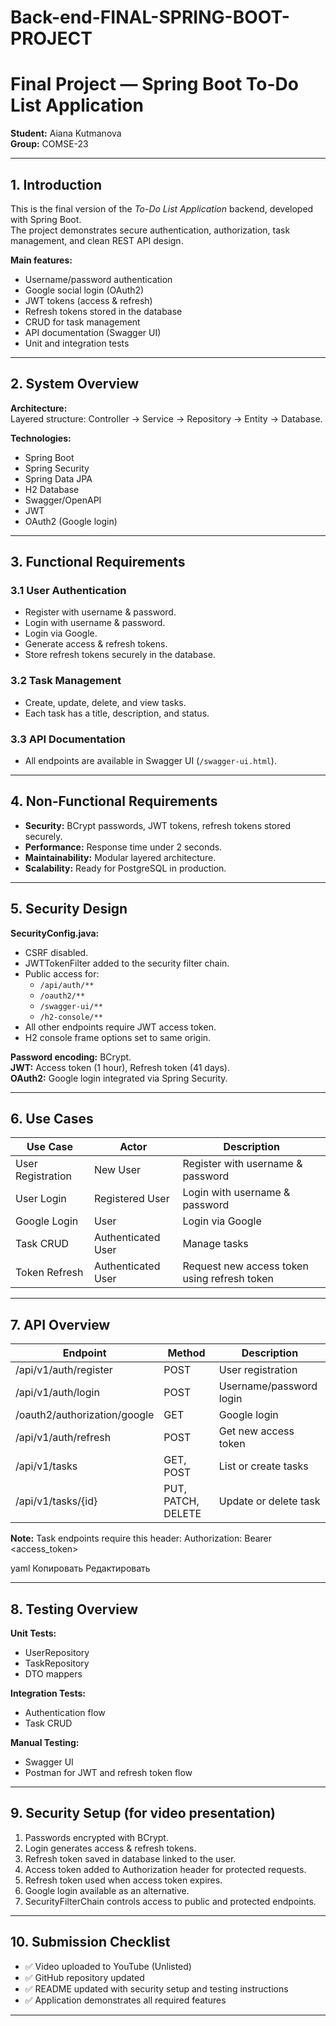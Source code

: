 # Back-end-FINAL-SPRING-BOOT-PROJECT
# Final Project — Spring Boot To-Do List Application

**Student:** Aiana Kutmanova  
**Group:** COMSE-23

---

## 1. Introduction

This is the final version of the *To-Do List Application* backend, developed with Spring Boot.  
The project demonstrates secure authentication, authorization, task management, and clean REST API design.

**Main features:**
- Username/password authentication
- Google social login (OAuth2)
- JWT tokens (access & refresh)
- Refresh tokens stored in the database
- CRUD for task management
- API documentation (Swagger UI)
- Unit and integration tests

---

## 2. System Overview

**Architecture:**  
Layered structure: Controller → Service → Repository → Entity → Database.

**Technologies:**  
- Spring Boot  
- Spring Security  
- Spring Data JPA  
- H2 Database  
- Swagger/OpenAPI  
- JWT  
- OAuth2 (Google login)

---

## 3. Functional Requirements

### 3.1 User Authentication
- Register with username & password.
- Login with username & password.
- Login via Google.
- Generate access & refresh tokens.
- Store refresh tokens securely in the database.

### 3.2 Task Management
- Create, update, delete, and view tasks.
- Each task has a title, description, and status.

### 3.3 API Documentation
- All endpoints are available in Swagger UI (`/swagger-ui.html`).

---

## 4. Non-Functional Requirements

- **Security:** BCrypt passwords, JWT tokens, refresh tokens stored securely.
- **Performance:** Response time under 2 seconds.
- **Maintainability:** Modular layered architecture.
- **Scalability:** Ready for PostgreSQL in production.

---

## 5. Security Design

**SecurityConfig.java:**
- CSRF disabled.
- JWTTokenFilter added to the security filter chain.
- Public access for:
  - `/api/auth/**`
  - `/oauth2/**`
  - `/swagger-ui/**`
  - `/h2-console/**`
- All other endpoints require JWT access token.
- H2 console frame options set to same origin.

**Password encoding:** BCrypt.  
**JWT:** Access token (1 hour), Refresh token (41 days).  
**OAuth2:** Google login integrated via Spring Security.

---

## 6. Use Cases

| Use Case | Actor | Description |
|----------|-------|-------------|
| User Registration | New User | Register with username & password |
| User Login | Registered User | Login with username & password |
| Google Login | User | Login via Google |
| Task CRUD | Authenticated User | Manage tasks |
| Token Refresh | Authenticated User | Request new access token using refresh token |

---

## 7. API Overview

| Endpoint | Method | Description |
|----------|--------|-------------|
| /api/v1/auth/register | POST | User registration |
| /api/v1/auth/login | POST | Username/password login |
| /oauth2/authorization/google | GET | Google login |
| /api/v1/auth/refresh | POST | Get new access token |
| /api/v1/tasks | GET, POST | List or create tasks |
| /api/v1/tasks/{id} | PUT, PATCH, DELETE | Update or delete task |

**Note:** Task endpoints require this header:
Authorization: Bearer <access_token>

yaml
Копировать
Редактировать

---

## 8. Testing Overview

**Unit Tests:**
- UserRepository
- TaskRepository
- DTO mappers

**Integration Tests:**
- Authentication flow
- Task CRUD

**Manual Testing:**
- Swagger UI
- Postman for JWT and refresh token flow

---

## 9. Security Setup (for video presentation)

1. Passwords encrypted with BCrypt.
2. Login generates access & refresh tokens.
3. Refresh token saved in database linked to the user.
4. Access token added to Authorization header for protected requests.
5. Refresh token used when access token expires.
6. Google login available as an alternative.
7. SecurityFilterChain controls access to public and protected endpoints.

---

## 10. Submission Checklist

- ✅ Video uploaded to YouTube (Unlisted)
- ✅ GitHub repository updated
- ✅ README updated with security setup and testing instructions
- ✅ Application demonstrates all required features

---

